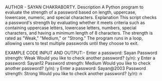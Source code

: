 AUTHOR - SAYAN CHAKRABORTY.
Description
A Python program to evaluate the strength of a password based on length, uppercase, lowercase, numeric, and special characters.
Explanation
This script checks a password's strength by evaluating whether it meets criteria such as containing uppercase letters, lowercase letters, numbers, special characters, and having a minimum length of 8 characters. The strength is rated as "Weak," "Medium," or "Strong." The program runs in a loop, allowing users to test multiple passwords until they choose to exit.

EXAMPLE CODE INPUT AND OUTPUT:-
Enter a password: Sayan
Password strength: Weak
Would you like to check another password? (y/n): y
Enter a password: Sayan12
Password strength: Medium
Would you like to check another password? (y/n): y
Enter a password: Sayan@2003
Password strength: Strong
Would you like to check another password? (y/n): n
